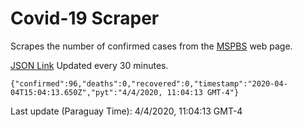 # Covid-19 Scraper

Scrapes the number of confirmed cases from the [MSPBS](https://www.mspbs.gov.py/covid-19.php) web page.

[JSON Link](https://jmayalag.github.io/covid19-scrape/cases.json)
Updated every 30 minutes.
```
{"confirmed":96,"deaths":0,"recovered":0,"timestamp":"2020-04-04T15:04:13.650Z","pyt":"4/4/2020, 11:04:13 GMT-4"}
```
Last update (Paraguay Time): 4/4/2020, 11:04:13 GMT-4